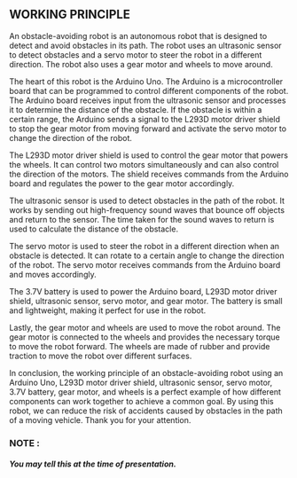 ## WORKING PRINCIPLE
An obstacle-avoiding robot is an autonomous robot that is designed to detect and avoid obstacles in its path. The robot uses an ultrasonic sensor to detect obstacles and a servo motor to steer the robot in a different direction. The robot also uses a gear motor and wheels to move around.

The heart of this robot is the Arduino Uno. The Arduino is a microcontroller board that can be programmed to control different components of the robot. The Arduino board receives input from the ultrasonic sensor and processes it to determine the distance of the obstacle. If the obstacle is within a certain range, the Arduino sends a signal to the L293D motor driver shield to stop the gear motor from moving forward and activate the servo motor to change the direction of the robot.

The L293D motor driver shield is used to control the gear motor that powers the wheels. It can control two motors simultaneously and can also control the direction of the motors. The shield receives commands from the Arduino board and regulates the power to the gear motor accordingly.

The ultrasonic sensor is used to detect obstacles in the path of the robot. It works by sending out high-frequency sound waves that bounce off objects and return to the sensor. The time taken for the sound waves to return is used to calculate the distance of the obstacle.

The servo motor is used to steer the robot in a different direction when an obstacle is detected. It can rotate to a certain angle to change the direction of the robot. The servo motor receives commands from the Arduino board and moves accordingly.

The 3.7V battery is used to power the Arduino board, L293D motor driver shield, ultrasonic sensor, servo motor, and gear motor. The battery is small and lightweight, making it perfect for use in the robot.

Lastly, the gear motor and wheels are used to move the robot around. The gear motor is connected to the wheels and provides the necessary torque to move the robot forward. The wheels are made of rubber and provide traction to move the robot over different surfaces.

In conclusion, the working principle of an obstacle-avoiding robot using an Arduino Uno, L293D motor driver shield, ultrasonic sensor, servo motor, 3.7V battery, gear motor, and wheels is a perfect example of how different components can work together to achieve a common goal. By using this robot, we can reduce the risk of accidents caused by obstacles in the path of a moving vehicle. Thank you for your attention.

### NOTE :
##### You may tell this at the time of presentation.